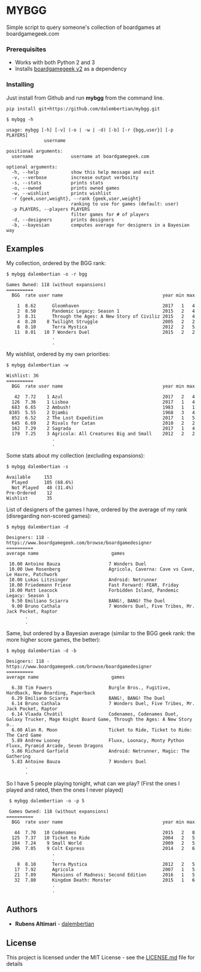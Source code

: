 # MYBGG

Simple script to query someone's collection of boardgames at boardgamegeek.com

### Prerequisites

* Works with both Python 2 and 3
* Installs [boardgamegeek v2](https://github.com/lcosmin/boardgamegeek/) as a dependency

### Installing

Just install from Github and run **mybgg** from the command line.

```
pip install git+https://github.com/dalembertian/mybgg.git

$ mybgg -h

usage: mybgg [-h] [-v] (-o | -w | -d) [-b] [-r {bgg,user}] [-p PLAYERS]
              username

positional arguments:
  username              username at boardgamegeek.com

optional arguments:
  -h, --help            show this help message and exit
  -v, --verbose         increase output verbosity
  -s, --stats           prints stats
  -o, --owned           prints owned games
  -w, --wishlist        prints wishlist
  -r {geek,user,weight}, --rank {geek,user,weight}
                        ranking to use for games (default: user)
  -p PLAYERS, --players PLAYERS
                        filter games for # of players
  -d, --designers       prints designers
  -b, --bayesian        computes average for designers in a Bayesian way
```

## Examples

My collection, ordered by the BGG rank:

```
$ mybgg dalembertian -o -r bgg

Games Owned: 118 (without expansions)
==========
  BGG  rate user name                                     year min max

    1  8.62      Gloomhaven                               2017   1   4
    2  8.50      Pandemic Legacy: Season 1                2015   2   4
    3  8.31      Through the Ages: A New Story of Civiliz 2015   2   4
    4  8.20    8 Twilight Struggle                        2005   2   2
    8  8.10      Terra Mystica                            2012   2   5
   11  8.01   10 7 Wonders Duel                           2015   2   2
                 .
                 .
```

My wishlist, ordered by my own priorities:

```
$ mybgg dalembertian -w

Wishlist: 36
==========
  BGG  rate user name                                     year min max

   42  7.72    1 Azul                                     2017   2   4
  126  7.36    1 Lisboa                                   2017   1   4
  683  6.65    2 Ambush!                                  1983   1   1
 8385  5.55    2 Djambi                                   1968   3   4
  852  6.52    2 The Lost Expedition                      2017   1   5
  645  6.69    2 Rivals for Catan                         2010   2   2
  162  7.29    2 Sagrada                                  2017   1   4
  179  7.25    3 Agricola: All Creatures Big and Small    2012   2   2
                 .
                 .
```

Some stats about my collection (excluding expansions):

```
$ mybgg dalembertian -s

Available     153
  Played      105 (68.6%)
  Not Played   48 (31.4%)
Pre-Ordered    12
Wishlist       35

```

List of designers of the games I have, ordered by the average of my rank (disregarding non-scored games):

```
$ mybgg dalembertian -d

Designers: 118 - https://www.boardgamegeek.com/browse/boardgamedesigner
==========
average name                           games

 10.00 Antoine Bauza                  7 Wonders Duel
 10.00 Uwe Rosenberg                  Agricola, Caverna: Cave vs Cave, Le Havre, Patchwork
 10.00 Lukas Litzsinger               Android: Netrunner
 10.00 Friedemann Friese              Fast Forward: FEAR, Friday
 10.00 Matt Leacock                   Forbidden Island, Pandemic Legacy: Season 1
  9.50 Emiliano Sciarra               BANG!, BANG! The Duel
  9.00 Bruno Cathala                  7 Wonders Duel, Five Tribes, Mr. Jack Pocket, Raptor
       .
       .
```

Same, but ordered by a Bayesian average (similar to the BGG geek rank: the more higher score games, the better):

```
$ mybgg dalembertian -d -b

Designers: 118 - https://www.boardgamegeek.com/browse/boardgamedesigner
==========
average name                           games

  6.38 Tim Fowers                     Burgle Bros., Fugitive, Hardback, Now Boarding, Paperback
  6.29 Emiliano Sciarra               BANG!, BANG! The Duel
  6.14 Bruno Cathala                  7 Wonders Duel, Five Tribes, Mr. Jack Pocket, Raptor
  6.14 Vlaada Chvátil                 Codenames, Codenames Duet, Galaxy Trucker, Mage Knight Board Game, Through the Ages: A New Story o..
  6.00 Alan R. Moon                   Ticket to Ride, Ticket to Ride: The Card Game
  5.89 Andrew Looney                  Fluxx, Loonacy, Monty Python Fluxx, Pyramid Arcade, Seven Dragons
  5.86 Richard Garfield               Android: Netrunner, Magic: The Gathering
  5.83 Antoine Bauza                  7 Wonders Duel
       .
       .
```

So I have 5 people playing tonight, what can we play? (First the ones I played and rated, then the ones I never played)

```
 $ mybgg dalembertian -o -p 5

 Games Owned: 118 (without expansions)
==========
  BGG  rate user name                                     year min max

   44  7.70   10 Codenames                                2015   2   8
  125  7.37   10 Ticket to Ride                           2004   2   5
  184  7.24    9 Small World                              2009   2   5
  296  7.05    9 Colt Express                             2014   2   6
                 .
                 .
    8  8.10      Terra Mystica                            2012   2   5
   17  7.92      Agricola                                 2007   1   5
   21  7.89      Mansions of Madness: Second Edition      2016   1   5
   32  7.80      Kingdom Death: Monster                   2015   1   6
                 .
                 .
```

## Authors

* **Rubens Altimari** - [dalembertian](https://github.com/dalembertian)

## License

This project is licensed under the MIT License - see the [LICENSE.md](LICENSE.md) file for details
